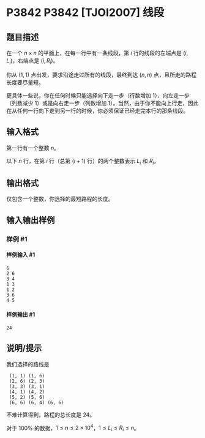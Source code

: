 # P3842 P3842 [TJOI2007] 线段

## 题目描述

在一个 $n \times n$ 的平面上，在每一行中有一条线段，第 $i$ 行的线段的左端点是 $(i, L_{i})$，右端点是 $(i, R_{i})$。

你从 $(1,1)$ 点出发，要求沿途走过所有的线段，最终到达 $(n,n)$ 点，且所走的路程长度要尽量短。

更具体一些说，你在任何时候只能选择向下走一步（行数增加 $1$）、向左走一步（列数减少 $1$）或是向右走一步（列数增加 $1$）。当然，由于你不能向上行走，因此在从任何一行向下走到另一行的时候，你必须保证已经走完本行的那条线段。

## 输入格式

第一行有一个整数 $n$。

以下 $n$ 行，在第 $i$ 行（总第 $(i+1)$ 行）的两个整数表示 $L_i$ 和 $R_i$。

## 输出格式

仅包含一个整数，你选择的最短路程的长度。

## 输入输出样例

### 样例 #1

#### 样例输入 #1

```
6
2 6
3 4
1 3
1 2
3 6
4 5
```

#### 样例输出 #1

```
24
```

## 说明/提示

我们选择的路线是

```
 (1, 1) (1, 6)
 (2, 6) (2, 3)
 (3, 3) (3, 1)
 (4, 1) (4, 2)
 (5, 2) (5, 6)
 (6, 6) (6, 4) (6, 6)
```
不难计算得到，路程的总长度是 $24$。 

对于 $100\%$ 的数据，$1\le n \le 2 \times 10^4$，$1 \le L_i \le R_i \le n$。
